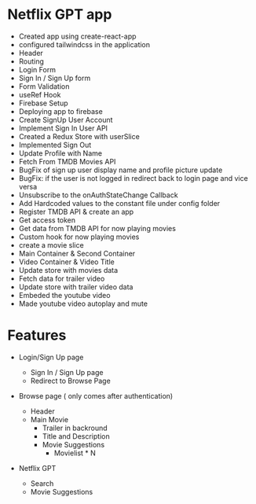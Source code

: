 # Netflix GPT app

- Created app using create-react-app
- configured tailwindcss in the application
- Header
- Routing
- Login Form
- Sign In / Sign Up form
- Form Validation
- useRef Hook
- Firebase Setup
- Deploying app to firebase
- Create SignUp User Account
- Implement Sign In User API
- Created a Redux Store with userSlice
- Implemented Sign Out
- Update Profile with Name
- Fetch From TMDB Movies API
- BugFix of sign up user display name and profile picture update
- BugFix: if the user is not logged in redirect back to login page and vice versa
- Unsubscribe to the onAuthStateChange Callback
- Add Hardcoded values to the constant file under config folder
- Register TMDB API & create an app
- Get access token
- Get data from TMDB API for now playing movies
- Custom hook for now playing movies
- create a movie slice
- Main Container & Second Container
- Video Container & Video Title
- Update store with movies data
- Fetch data for trailer video
- Update store with trailer video data
- Embeded the youtube video
- Made youtube video autoplay and mute

# Features

- Login/Sign Up page
  - Sign In / Sign Up page
  - Redirect to Browse Page
- Browse page ( only comes after authentication)

  - Header
  - Main Movie
    - Trailer in backround
    - Title and Description
    - Movie Suggestions
      - Movielist \* N

- Netflix GPT
  - Search
  - Movie Suggestions
